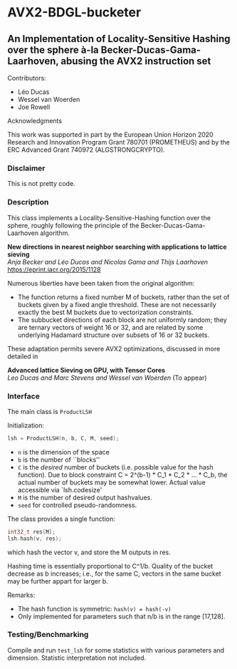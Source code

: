 # AVX2-BDGL-bucketer

## An Implementation of Locality-Sensitive Hashing over the sphere à-la Becker-Ducas-Gama-Laarhoven, abusing the AVX2 instruction set

Contributors:
- Léo Ducas
- Wessel van Woerden
- Joe Rowell

Acknowledgments

This work was supported in part by the European Union Horizon 2020 Research and Innovation Program Grant 780701 (PROMETHEUS) and by the ERC Advanced Grant 740972 (ALGSTRONGCRYPTO).

### Disclaimer

This is not pretty code. 

### Description

This class implements a Locality-Sensitive-Hashing function over the sphere, roughly following the principle of the Becker-Ducas-Gama-Laarhoven algorithm.

**New directions in nearest neighbor searching with applications to lattice sieving**  
*Anja Becker and Léo Ducas and Nicolas Gama and Thijs Laarhoven*
https://eprint.iacr.org/2015/1128

Numerous liberties have been taken from the original algorithm:

- The function returns a fixed number M of buckets, rather than the set of buckets given by a fixed angle threshold. These are not necessarily exactly the best M buckets due to vectorization constraints.
- The subbucket directions of each block are not uniformly random; they are ternary vectors of weight 16 or 32, and are related by some underlying Hadamard structure over subsets of 16 or 32 buckets.

These adaptation permits severe AVX2 optimizations, discussed in more detailed in

**Advanced lattice Sieving on GPU, with Tensor Cores**  
*Leo Ducas and Marc Stevens and Wessel van Woerden*
(To appear)

### Interface

The main class is `ProductLSH`

Initialization:
``` C++
lsh = ProductLSH(n, b, C, M, seed);
```
- `n` is the dimension of the space
- `b` is the number of ``blocks''
- `C` is the *desired* number of buckets (i.e. possible value for the hash function). Due to block constraint C = 2^(b-1) * C_1 * C_2 * ... * C_b, the actual number of buckets may be somewhat lower. Actual value accessible via `lsh.codesize'
- `M` is the number of desired output hashvalues.
- `seed` for controlled pseudo-randomness.

The class provides a single function:
``` C++
int32_t res[M]; 
lsh.hash(v, res);
```
which hash the vector v, and store the M outputs in res.


Hashing time is essentially proportional to C^1/b. Quality of the bucket decrease as b increases; i.e., for the same C, vectors in the same bucket may be further appart for larger b.


Remarks:
- The hash function is symmetric: `hash(v) = hash(-v)`
- Only implemented for parameters such that n/b is in the range [17,128].

### Testing/Benchmarking

Compile and run `test_lsh` for some statistics with various parameters and dimension. 
Statistic interpretation not included.

